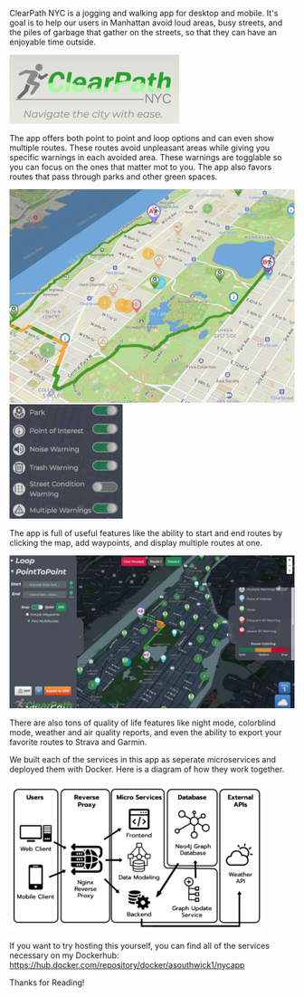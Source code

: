 ClearPath NYC is a jogging and walking app for desktop and mobile. It's goal is to help our users in Manhattan avoid loud areas, busy streets, and the piles of garbage that gather on the streets, so that they can have an enjoyable time outside.

<img src="https://github.com/Southwick-Adam/ClearPathNYC/blob/main/images/logo.png" width="300">

The app offers both point to point and loop options and can even show multiple routes. These routes avoid unpleasant areas while giving you specific warnings in each avoided area. These warnings are togglable so you can focus on the ones that matter mot to you. The app also favors routes that pass through parks and other green spaces.

<img src="https://github.com/Southwick-Adam/ClearPathNYC/blob/main/images/park_path.png" width="600"> <img src="https://github.com/Southwick-Adam/ClearPathNYC/blob/main/images/warnings.png" width="200">

The app is full of useful features like the ability to start and end routes by clicking the map, add waypoints, and display multiple routes at one.

<img src="https://github.com/Southwick-Adam/ClearPathNYC/blob/main/images/path.png" width="800">

There are also tons of quality of life features like night mode, colorblind mode, weather and air quality reports, and even the ability to export your favorite routes to Strava and Garmin.

We built each of the services in this app as seperate microservices and deployed them with Docker. Here is a diagram of how they work together.

<img src="https://github.com/Southwick-Adam/ClearPathNYC/blob/main/images/diagram_bw.jpeg" width="450">

If you want to try hosting this yourself, you can find all of the services necessary on my Dockerhub: https://hub.docker.com/repository/docker/asouthwick1/nycapp

Thanks for Reading!
